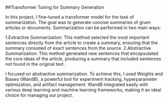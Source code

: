 ##Transformer Tuning for Summary Generation

In this project, I fine-tuned a transformer model for the task of summarization. The goal was to generate concise summaries of given articles or documents. Summarization can be performed in two main ways:

1.Extractive Summarization: This method selected the most important sentences directly from the article to create a summary, ensuring that the summary consisted of exact sentences from the source.
2.Abstractive Summarization: This method generated new sentences that encapsulated the core ideas of the article, producing a summary that included sentences not found in the original text.

I focused on abstractive summarization.
To achieve this, I used Weights and Biases (WandB), a powerful tool for experiment tracking, hyperparameter optimization, and artifact management. WandB integrated easily with various deep learning and machine learning frameworks, making it an ideal choice for managing our project.

